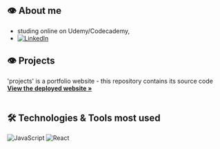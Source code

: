 ## 👁️ About me
- studing online on Udemy/Codecademy, 
- [![LinkedIn][linkedin-shield]][linkedin-url]

## 👁️ Projects
<p>
    'projects' is a portfolio website - this repository contains its source code
       <br />
    <a href="https://spatulatom.github.io/projects/"><strong>View the deployed website »</strong></a>
    <br />
    <br />
   
 </p>


## 🛠️ Technologies & Tools most used
![JavaScript](https://img.shields.io/badge/-JavaScript-black?style=flat-square&logo=javascript)
![React](https://img.shields.io/badge/-React-black?style=flat-square&logo=react)


<!-- MARKDOWN LINKS & IMAGES -->

[linkedin-shield]: https://img.shields.io/badge/-LinkedIn-black.svg?style=for-the-badge&logo=linkedin&colorB=555
[linkedin-url]: https://www.linkedin.com/in/tomasz-s-069249244/
